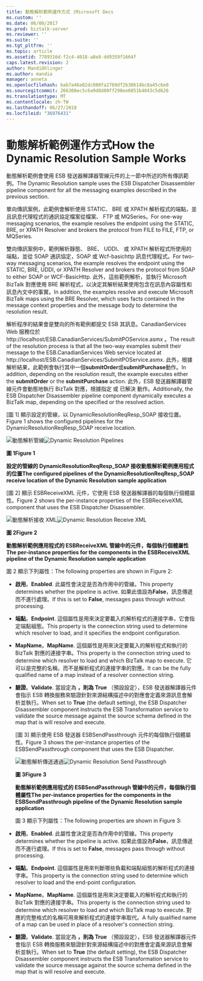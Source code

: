 ```yaml
---
title: 動態解析範例運作方式 |Microsoft Docs
ms.custom: ''
ms.date: 06/08/2017
ms.prod: biztalk-server
ms.reviewer: ''
ms.suite: ''
ms.tgt_pltfrm: ''
ms.topic: article
ms.assetid: 7789316d-f2c4-4018-a8e8-dd9359f1664f
caps.latest.revision: 2
author: MandiOhlinger
ms.author: mandia
manager: anneta
ms.openlocfilehash: bab7a46a02dc080fa27b9df2b30614bc8a45c6e0
ms.sourcegitcommit: 266308ec5c6a9d8d80ff298ee6051b4843c5d626
ms.translationtype: MT
ms.contentlocale: zh-TW
ms.lasthandoff: 06/27/2018
ms.locfileid: "36976431"
---
```

# <a name="how-the-dynamic-resolution-sample-works"></a><span data-ttu-id="c1a30-102">動態解析範例運作方式</span><span class="sxs-lookup"><span data-stu-id="c1a30-102">How the Dynamic Resolution Sample Works</span></span>
<span data-ttu-id="c1a30-103">動態解析範例會使用 ESB 發送器解譯器管線元件的上一節中所述的所有傳訊範例。</span><span class="sxs-lookup"><span data-stu-id="c1a30-103">The Dynamic Resolution sample uses the ESB Dispatcher Disassembler pipeline component for all the messaging examples described in the previous section.</span></span>  

 <span data-ttu-id="c1a30-104">單向傳訊案例，此範例會解析使用 STATIC、 BRE 或 XPATH 解析程式的端點，並且訊息代理程式的通訊協定檔案從檔案、 FTP 或 MQSeries。</span><span class="sxs-lookup"><span data-stu-id="c1a30-104">For one-way messaging scenarios, the example resolves the endpoint using the STATIC, BRE, or XPATH Resolver and brokers the protocol from FILE to FILE, FTP, or MQSeries.</span></span>  

 <span data-ttu-id="c1a30-105">雙向傳訊案例中，範例解析靜態、 BRE、 UDDI、 或 XPATH 解析程式所使用的端點，並從 SOAP 通訊協定，SOAP 或 Wcf-basichttp 訊息代理程式。</span><span class="sxs-lookup"><span data-stu-id="c1a30-105">For two-way messaging scenarios, the example resolves the endpoint using the STATIC, BRE, UDDI, or XPATH Resolver and brokers the protocol from SOAP to either SOAP or WCF-BasicHttp.</span></span> <span data-ttu-id="c1a30-106">此外，這些範例解析，並執行 Microsoft BizTalk 對應使用 BRE 解析程式，以決定其解析結果使用包含在訊息內容屬性和訊息內文中的事實。</span><span class="sxs-lookup"><span data-stu-id="c1a30-106">In addition, the examples resolve and execute Microsoft BizTalk maps using the BRE Resolver, which uses facts contained in the message context properties and the message body to determine the resolution result.</span></span>  

 <span data-ttu-id="c1a30-107">解析程序的結果會是雙向的所有範例都提交 ESB 其訊息。CanadianServices Web 服務位於 http://localhost/ESB.CanadianServices/SubmitPOService.asmx 。</span><span class="sxs-lookup"><span data-stu-id="c1a30-107">The result of the resolution process is that all the two-way examples submit their message to the ESB.CanadianServices Web service located at http://localhost/ESB.CanadianServices/SubmitPOService.asmx.</span></span> <span data-ttu-id="c1a30-108">此外，根據解析結果，此範例會執行其中一個**submitOrder**或**submitPurchase**動作。</span><span class="sxs-lookup"><span data-stu-id="c1a30-108">In addition, depending on the resolution result, the example executes either the **submitOrder** or the **submitPurchase** action.</span></span> <span data-ttu-id="c1a30-109">此外，ESB 發送器解譯器管線元件會動態地執行 BizTalk 對應，根據指定 或 已解決 動作。</span><span class="sxs-lookup"><span data-stu-id="c1a30-109">Additionally, the ESB Dispatcher Disassembler pipeline component dynamically executes a BizTalk map, depending on the specified or the resolved action.</span></span>  

 <span data-ttu-id="c1a30-110">[圖 1] 顯示設定的管線，以 DynamicResolutionReqResp_SOAP 接收位置。</span><span class="sxs-lookup"><span data-stu-id="c1a30-110">Figure 1 shows the configured pipelines for the DynamicResolutionReqResp_SOAP receive location.</span></span>  

 <span data-ttu-id="c1a30-111">![動態解析管線](../esb-toolkit/media/ch6-dynamicresolutionpipelines.gif "第 6 章第 DynamicResolutionPipelines")</span><span class="sxs-lookup"><span data-stu-id="c1a30-111">![Dynamic Resolution Pipelines](../esb-toolkit/media/ch6-dynamicresolutionpipelines.gif "Ch6-DynamicResolutionPipelines")</span></span>  

 <span data-ttu-id="c1a30-112">**圖 1**</span><span class="sxs-lookup"><span data-stu-id="c1a30-112">**Figure 1**</span></span>  

 <span data-ttu-id="c1a30-113">**設定的管線的 DynamicResolutionReqResp_SOAP 接收動態解析範例應用程式的位置**</span><span class="sxs-lookup"><span data-stu-id="c1a30-113">**The configured pipelines of the DynamicResolutionReqResp_SOAP receive location of the Dynamic Resolution sample application**</span></span>  

 <span data-ttu-id="c1a30-114">[圖 2] 顯示 ESBReceiveXML 元件，它使用 ESB 發送器解譯器的每個執行個體屬性。</span><span class="sxs-lookup"><span data-stu-id="c1a30-114">Figure 2 shows the per-instance properties of the ESBReceiveXML component that uses the ESB Dispatcher Disassembler.</span></span>  

 <span data-ttu-id="c1a30-115">![動態解析接收 XML](../esb-toolkit/media/ch6-dynamicresolutionreceivexml.gif "第 6 章第 DynamicResolutionReceiveXML")</span><span class="sxs-lookup"><span data-stu-id="c1a30-115">![Dynamic Resolution Receive XML](../esb-toolkit/media/ch6-dynamicresolutionreceivexml.gif "Ch6-DynamicResolutionReceiveXML")</span></span>  

 <span data-ttu-id="c1a30-116">**圖 2**</span><span class="sxs-lookup"><span data-stu-id="c1a30-116">**Figure 2**</span></span>  

 <span data-ttu-id="c1a30-117">**動態解析範例應用程式的 ESBReceiveXML 管線中的元件，每個執行個體屬性**</span><span class="sxs-lookup"><span data-stu-id="c1a30-117">**The per-instance properties for the components in the ESBReceiveXML pipeline of the Dynamic Resolution sample application**</span></span>  

 <span data-ttu-id="c1a30-118">圖 2 顯示下列屬性：</span><span class="sxs-lookup"><span data-stu-id="c1a30-118">The following properties are shown in Figure 2:</span></span>  

- <span data-ttu-id="c1a30-119">**啟用**。</span><span class="sxs-lookup"><span data-stu-id="c1a30-119">**Enabled**.</span></span> <span data-ttu-id="c1a30-120">此屬性會決定是否為作用中的管線。</span><span class="sxs-lookup"><span data-stu-id="c1a30-120">This property determines whether the pipeline is active.</span></span> <span data-ttu-id="c1a30-121">如果此值設為**False**，訊息傳遞而不進行處理。</span><span class="sxs-lookup"><span data-stu-id="c1a30-121">If this is set to **False**, messages pass through without processing.</span></span>  

- <span data-ttu-id="c1a30-122">**端點**。</span><span class="sxs-lookup"><span data-stu-id="c1a30-122">**Endpoint**.</span></span> <span data-ttu-id="c1a30-123">這個屬性是用來決定要載入的解析程式的連接字串，它會指定端點組態。</span><span class="sxs-lookup"><span data-stu-id="c1a30-123">This property is the connection string used to determine which resolver to load, and it specifies the endpoint configuration.</span></span>  

- <span data-ttu-id="c1a30-124">**MapName**。</span><span class="sxs-lookup"><span data-stu-id="c1a30-124">**MapName**.</span></span> <span data-ttu-id="c1a30-125">這個屬性是用來決定要載入的解析程式和執行的 BizTalk 對應的連接字串。</span><span class="sxs-lookup"><span data-stu-id="c1a30-125">This property is the connection string used to determine which resolver to load and which BizTalk map to execute.</span></span> <span data-ttu-id="c1a30-126">它可以是完整的名稱，而不是解析程式的連接字串的對應。</span><span class="sxs-lookup"><span data-stu-id="c1a30-126">It can be the fully qualified name of a map instead of a resolver connection string.</span></span>  

- <span data-ttu-id="c1a30-127">**驗證**。</span><span class="sxs-lookup"><span data-stu-id="c1a30-127">**Validate**.</span></span> <span data-ttu-id="c1a30-128">當設定為 **，則為 True** （預設設定），ESB 發送器解譯器元件會指示 ESB 轉換服務來驗證針對來源結構描述中的對應會定義來源訊息會解析並執行。</span><span class="sxs-lookup"><span data-stu-id="c1a30-128">When set to **True** (the default setting), the ESB Dispatcher Disassembler component instructs the ESB Transformation service to validate the source message against the source schema defined in the map that is will resolve and execute.</span></span>  

  <span data-ttu-id="c1a30-129">[圖 3] 顯示使用 ESB 發送器 ESBSendPassthrough 元件的每個執行個體屬性。</span><span class="sxs-lookup"><span data-stu-id="c1a30-129">Figure 3 shows the per-instance properties of the ESBSendPassthrough component that uses the ESB Dispatcher.</span></span>  

  <span data-ttu-id="c1a30-130">![動態解析傳送通過](../esb-toolkit/media/ch6-dynamicresolutionsendpassthrough.gif "第 6 章第 DynamicResolutionSendPassthrough")</span><span class="sxs-lookup"><span data-stu-id="c1a30-130">![Dynamic Resolution Send Passthrough](../esb-toolkit/media/ch6-dynamicresolutionsendpassthrough.gif "Ch6-DynamicResolutionSendPassthrough")</span></span>  

  <span data-ttu-id="c1a30-131">**圖 3**</span><span class="sxs-lookup"><span data-stu-id="c1a30-131">**Figure 3**</span></span>  

  <span data-ttu-id="c1a30-132">**動態解析範例應用程式的 ESBSendPassthrough 管線中的元件，每個執行個體屬性**</span><span class="sxs-lookup"><span data-stu-id="c1a30-132">**The per-instance properties for the components in the ESBSendPassthrough pipeline of the Dynamic Resolution sample application**</span></span>  

  <span data-ttu-id="c1a30-133">圖 3 顯示下列屬性：</span><span class="sxs-lookup"><span data-stu-id="c1a30-133">The following properties are shown in Figure 3:</span></span>  

- <span data-ttu-id="c1a30-134">**啟用**。</span><span class="sxs-lookup"><span data-stu-id="c1a30-134">**Enabled**.</span></span> <span data-ttu-id="c1a30-135">此屬性會決定是否為作用中的管線。</span><span class="sxs-lookup"><span data-stu-id="c1a30-135">This property determines whether the pipeline is active.</span></span> <span data-ttu-id="c1a30-136">如果此值設為**False**，訊息傳遞而不進行處理。</span><span class="sxs-lookup"><span data-stu-id="c1a30-136">If this is set to **False**, messages pass through without processing.</span></span>  

- <span data-ttu-id="c1a30-137">**端點**。</span><span class="sxs-lookup"><span data-stu-id="c1a30-137">**Endpoint**.</span></span> <span data-ttu-id="c1a30-138">這個屬性是用來判斷哪些負載和端點組態的解析程式的連接字串。</span><span class="sxs-lookup"><span data-stu-id="c1a30-138">This property is the connection string used to determine which resolver to load and the end-point configuration.</span></span>  

- <span data-ttu-id="c1a30-139">**MapName**。</span><span class="sxs-lookup"><span data-stu-id="c1a30-139">**MapName**.</span></span> <span data-ttu-id="c1a30-140">這個屬性是用來決定要載入的解析程式和執行的 BizTalk 對應的連接字串。</span><span class="sxs-lookup"><span data-stu-id="c1a30-140">This property is the connection string used to determine which resolver to load and which BizTalk map to execute.</span></span> <span data-ttu-id="c1a30-141">對應的完整格式的名稱可用來解析程式的連接字串取代。</span><span class="sxs-lookup"><span data-stu-id="c1a30-141">A fully qualified name of a map can be used in place of a resolver's connection string.</span></span>  

- <span data-ttu-id="c1a30-142">**驗證**。</span><span class="sxs-lookup"><span data-stu-id="c1a30-142">**Validate**.</span></span> <span data-ttu-id="c1a30-143">當設定為 **，則為 True** （預設設定），ESB 發送器解譯器元件會指示 ESB 轉換服務來驗證針對來源結構描述中的對應會定義來源訊息會解析並執行。</span><span class="sxs-lookup"><span data-stu-id="c1a30-143">When set to **True** (the default setting), the ESB Dispatcher Disassembler component instructs the ESB Transformation service to validate the source message against the source schema defined in the map that is will resolve and execute.</span></span>
